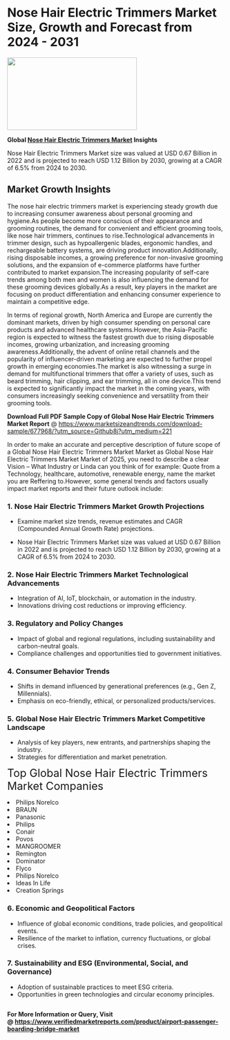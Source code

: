 <H1>Nose Hair Electric Trimmers Market Size, Growth and Forecast from 2024 - 2031</H1><img class="aligncenter size-medium wp-image-584254" src="https://thirdeyenews.in/wp-content/uploads/2024/09/Global-Market-Research-300x168.jpeg" alt="" width="300" height="168" /><p><strong>Global&nbsp;<a href="https://www.marketsizeandtrends.com/download-sample/677968/?utm_source=Github8j?utm_medium=221">Nose Hair Electric Trimmers Market</a> Insights</strong></p><p>Nose Hair Electric Trimmers Market size was valued at USD 0.67 Billion in 2022 and is projected to reach USD 1.12 Billion by 2030, growing at a CAGR of 6.5% from 2024 to 2030.</p><p><h2>Market Growth Insights</h2> <p>The nose hair electric trimmers market is experiencing steady growth due to increasing consumer awareness about personal grooming and hygiene.As people become more conscious of their appearance and grooming routines, the demand for convenient and efficient grooming tools, like nose hair trimmers, continues to rise.Technological advancements in trimmer design, such as hypoallergenic blades, ergonomic handles, and rechargeable battery systems, are driving product innovation.Additionally, rising disposable incomes, a growing preference for non-invasive grooming solutions, and the expansion of e-commerce platforms have further contributed to market expansion.The increasing popularity of self-care trends among both men and women is also influencing the demand for these grooming devices globally.As a result, key players in the market are focusing on product differentiation and enhancing consumer experience to maintain a competitive edge.</p> <p>In terms of regional growth, North America and Europe are currently the dominant markets, driven by high consumer spending on personal care products and advanced healthcare systems.However, the Asia-Pacific region is expected to witness the fastest growth due to rising disposable incomes, growing urbanization, and increasing grooming awareness.Additionally, the advent of online retail channels and the popularity of influencer-driven marketing are expected to further propel growth in emerging economies.The market is also witnessing a surge in demand for multifunctional trimmers that offer a variety of uses, such as beard trimming, hair clipping, and ear trimming, all in one device.This trend is expected to significantly impact the market in the coming years, with consumers increasingly seeking convenience and versatility from their grooming tools.</p> <p><span class=""><strong>Download Full PDF Sample Copy of Global Nose Hair Electric Trimmers Market Report</strong> @ <a href="https://www.marketsizeandtrends.com/download-sample/677968/?utm_source=Github8j?utm_medium=221" target="_blank">https://www.marketsizeandtrends.com/download-sample/677968/?utm_source=Github8j?utm_medium=221</a></span></p><p>In order to make an accurate and perceptive description of future scope of a Global&nbsp;Nose Hair Electric Trimmers Market Market as Global&nbsp;Nose Hair Electric Trimmers Market Market of 2025, you need to describe a clear Vision &ndash; What Industry or Linda can you think of for example: Quote from a Technology, healthcare, automotive, renewable energy, name the market you are Reffering to.However, some general trends and factors usually impact market reports and their future outlook include:</p><h3>1.&nbsp;<strong>Nose Hair Electric Trimmers Market Growth Projections</strong></h3><ul><li>Examine market size trends, revenue estimates and CAGR (Compounded Annual Growth Rate) projections.</li><li><p>Nose Hair Electric Trimmers Market size was valued at USD 0.67 Billion in 2022 and is projected to reach USD 1.12 Billion by 2030, growing at a CAGR of 6.5% from 2024 to 2030.</p></li></ul><h3>2.&nbsp;<strong>Nose Hair Electric Trimmers Market Technological Advancements</strong></h3><ul><li>Integration of AI, IoT, blockchain, or automation in the industry.</li><li>Innovations driving cost reductions or improving efficiency.</li></ul><h3>3.&nbsp;<strong>Regulatory and Policy Changes</strong></h3><ul><li>Impact of global and regional regulations, including sustainability and carbon-neutral goals.</li><li>Compliance challenges and opportunities tied to government initiatives.</li></ul><h3>4.&nbsp;<strong>Consumer Behavior Trends</strong></h3><ul><li>Shifts in demand influenced by generational preferences (e.g., Gen Z, Millennials).</li><li>Emphasis on eco-friendly, ethical, or personalized products/services.</li></ul><h3>5.&nbsp;<strong>Global Nose Hair Electric Trimmers Market Competitive Landscape</strong></h3><ul><li>Analysis of key players, new entrants, and partnerships shaping the industry.</li><li>Strategies for differentiation and market penetration.</li></ul><p data-pm-slice="1 1 []"><span style="color: inherit; font-family: inherit; font-size: 25px;">Top Global Nose Hair Electric Trimmers Market Companies</span></p><div class="" data-test-id=""><p><li>Philips Norelco</li><li> BRAUN</li><li> Panasonic</li><li> Philips</li><li> Conair</li><li> Povos</li><li> MANGROOMER</li><li> Remington</li><li> Dominator</li><li> Flyco</li><li> Philips Norelco</li><li> Ideas In Life</li><li> Creation Springs</li></p></div><h3>6.&nbsp;<strong>Economic and Geopolitical Factors</strong></h3><ul><li>Influence of global economic conditions, trade policies, and geopolitical events.</li><li>Resilience of the market to inflation, currency fluctuations, or global crises.</li></ul><h3>7.&nbsp;<strong>Sustainability and ESG (Environmental, Social, and Governance)</strong></h3><ul><li>Adoption of sustainable practices to meet ESG criteria.</li><li>Opportunities in green technologies and circular economy principles.</li></ul><h2><strong style="font-size: 14px;">For More Information or Query, Visit @&nbsp;</strong><a style="background-color: #ffffff; font-size: 14px;" href="https://www.marketsizeandtrends.com/report/nose-hair-electric-trimmers-market/" target="_blank">https://www.verifiedmarketreports.com/product/airport-passenger-boarding-bridge-market</a></h2>